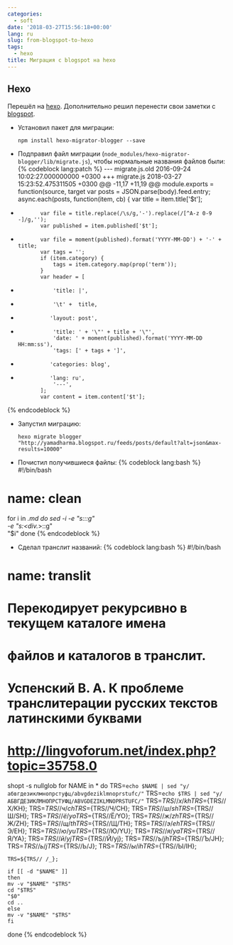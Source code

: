 ```yaml
---
categories:
  - soft
date: '2018-03-27T15:56:18+00:00'
lang: ru
slug: from-blogspot-to-hexo
tags:
  - hexo
title: Миграция с blogspot на hexo
---
```



## Hexo

Перешёл на [hexo](https://hexo.io). Дополнительно решил перенести свои заметки с [blogspot](http://yamadharma.blogspot.ru/).

<!--more-->

* Установил пакет для миграции:
  ```
  npm install hexo-migrator-blogger --save
  ```

* Подправил файл миграции
  (`node_modules/hexo-migrator-blogger/lib/migrate.js`), чтобы
  нормальные названия файлов были:
{% codeblock lang:patch %}
--- migrate.js.old      2016-09-24 10:02:27.000000000 +0300
+++ migrate.js  2018-03-27 15:23:52.475311505 +0300
@@ -11,17 +11,19 @@ module.exports = function(source, target
         var posts = JSON.parse(body).feed.entry;
         async.each(posts, function(item, cb) {
             var title = item.title['$t'];
-            var file = title.replace(/\s/g,'-').replace(/[^A-z 0-9 -]/g,'');
             var published = item.published['$t'];
+            var file = moment(published).format('YYYY-MM-DD') + '-' + title;
             var tags = '';
             if (item.category) {
                 tags = item.category.map(prop('term'));
             }
             var header = [
-                'title: |',
-                '\t' +  title,
+               'layout: post',
+                'title: ' + '\"' + title + '\"',
                 'date: ' + moment(published).format('YYYY-MM-DD HH:mm:ss'),
                 'tags: [' + tags + ']',
+               'categories: blog',
+               'lang: ru',
                 '---',
             ];
             var content = item.content['$t'];
{% endcodeblock %}

* Запустил миграцию:
  ```
  hexo migrate blogger "http://yamadharma.blogspot.ru/feeds/posts/default?alt=json&max-results=10000"
  ```

* Почистил получившиеся файлы:
{% codeblock lang:bash %}
#!/bin/bash
# name: clean

for i in *.md
do
    sed -i -e "s:</div>::g" \
	-e "s:<div.*>::g" \
	"$i"
done
{% endcodeblock %}

* Сделал транслит названий:
{% codeblock lang:bash %}
#!/bin/bash
# name: translit
# Перекодирует рекурсивно в текущем каталоге имена
# файлов и каталогов в транслит.
# Успенский В. А. К проблеме транслитерации русских текстов латинскими буквами
# <http://lingvoforum.net/index.php?topic=35758.0>

shopt -s nullglob
for NAME in *
do
    TRS=`echo $NAME | sed "y/абвгдезиклмнопрстуфц/abvgdeziklmnoprstufc/"`
    TRS=`echo $TRS | sed "y/АБВГДЕЗИКЛМНОПРСТУФЦ/ABVGDEZIKLMNOPRSTUFC/"`
    TRS=${TRS//х/kh} TRS=${TRS//Х/KH};
    TRS=${TRS//ч/ch} TRS=${TRS//Ч/CH};
    TRS=${TRS//ш/sh} TRS=${TRS//Ш/SH};
    TRS=${TRS//ё/yo} TRS=${TRS//Ё/YO};
    TRS=${TRS//ж/zh} TRS=${TRS//Ж/ZH};
    TRS=${TRS//щ/th} TRS=${TRS//Щ/TH};
    TRS=${TRS//э/eh} TRS=${TRS//Э/EH};
    TRS=${TRS//ю/yu} TRS=${TRS//Ю/YU};
    TRS=${TRS//я/ya} TRS=${TRS//Я/YA};
    TRS=${TRS//й/yj} TRS=${TRS//Й/yj};
    TRS=${TRS//ъ/jh} TRS=${TRS//Ъ/JH};
    TRS=${TRS//ь/j} TRS=${TRS//Ь/J};
    TRS=${TRS//ы/ih} TRS=${TRS//Ы/IH};

    TRS=${TRS// /_};
    
    if [[ -d "$NAME" ]]
    then
	mv -v "$NAME" "$TRS"
	cd "$TRS"
	"$0"
	cd ..
    else
	mv -v "$NAME" "$TRS"
    fi
done
{% endcodeblock %}